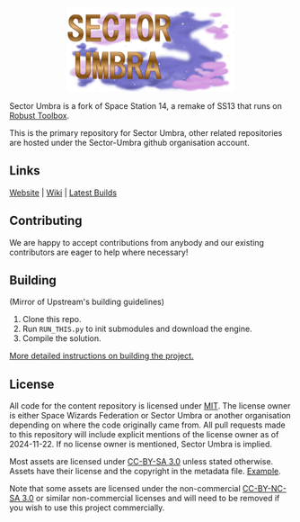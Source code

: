 <p align="center"> <img alt="Sector Umbra Logo" height="150" src="https://raw.githubusercontent.com/Sector-Umbra/Sector-Umbra/refs/heads/master/Resources/Textures/Logo/logo.png" /></p>

Sector Umbra is a fork of Space Station 14, a remake of SS13 that runs on [Robust Toolbox](https://github.com/space-wizards/RobustToolbox).

This is the primary repository for Sector Umbra, other related repositories are hosted under the Sector-Umbra github organisation account.

## Links

[Website](https://sector-umbra.net/) | [Wiki](https://wiki.sector-umbra.net/) | [Latest Builds](https://wiki.sector-umbra.net/)

## Contributing

We are happy to accept contributions from anybody and our existing contributors are eager to help where necessary!

## Building

(Mirror of Upstream's building guidelines)

1. Clone this repo.
2. Run `RUN_THIS.py` to init submodules and download the engine.
3. Compile the solution.

[More detailed instructions on building the project.](https://docs.spacestation14.com/en/general-development/setup.html)

## License

All code for the content repository is licensed under [MIT](https://github.com/Sector-Umbra/Sector-Umbra/blob/master/LICENSE.TXT). The license owner is either Space Wizards Federation or Sector Umbra or another organisation depending on where the code originally came from. All pull requests made to this repository will include explicit mentions of the license owner as of 2024-11-22. If no license owner is mentioned, Sector Umbra is implied.

Most assets are licensed under [CC-BY-SA 3.0](https://creativecommons.org/licenses/by-sa/3.0/) unless stated otherwise. Assets have their license and the copyright in the metadata file. [Example](https://github.com/Sector-Umbra/Sector-Umbra/blob/master/Resources/Textures/Objects/Tools/crowbar.rsi/meta.json).

Note that some assets are licensed under the non-commercial [CC-BY-NC-SA 3.0](https://creativecommons.org/licenses/by-nc-sa/3.0/) or similar non-commercial licenses and will need to be removed if you wish to use this project commercially.
